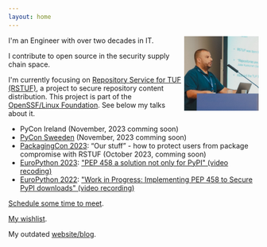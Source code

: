 ```yaml
---
layout: home
---
```


I'm an Engineer with over two decades in IT.
<img align="right" width="150" height="150" src="./static/images/headshoot.jpeg">

I contribute to open source in the security supply chain space.

I'm currently focusing on
[Repository Service for TUF (RSTUF)](https://repository-service-tuf.readthedocs.org),
a project to secure repository
content distribution. This project is part of the
[OpenSSF/Linux Foundation](https://openssf.org/blog/2023/08/31/introducing-rstuf-repository-service-for-tuf/).
See below my talks about it.

* PyCon Ireland (November, 2023 comming soon)
* [PyCon Sweeden](https://www.pycon.se) (November, 2023 comming soon)
* [PackagingCon 2023](https://cfp.packaging-con.org/2023/talk/997FQK/): “Our stuff” - how to protect users from package compromise with RSTUF (October 2023, comming soon)
* [EuroPython 2023](https://ep2023.europython.eu/session/pep-458-a-solution-not-only-for-pypi): ["PEP 458 a solution not only for PyPI" (video recoding)](https://www.youtube.com/watch?v=8pnOpfvhT9o)
* [EuroPython 2022](https://ep2022.europython.eu/session/work-in-progress-implementing-pep-458-to-secure-pypi-downloads): ["Work in Progress: Implementing PEP 458 to Secure PyPI downloads" (video recording)](https://www.youtube.com/watch?v=0HgjwKOnMGo)

[Schedule some time to meet](https://calendly.com/kairoaraujo).

[My wishlist](https://www.amazon.com/hz/wishlist/ls/3HZMPA9FUA6V9/ref=nav_wishlist_lists_1).

My outdated [website/blog](http://kairo.eti.br).
